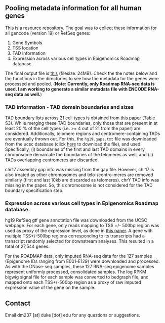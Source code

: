 ## Pooling metadata information for all human genes

This is a resource repository. The goal was to collect these information for all gencode (version 19) or RefSeq genes:
1. Gene Symbols
2. TSS location
3. TAD information
4. Expression across various cell types in Epigenomics Roadmap database.

The final output file is [this](/merge_tad_and_gexes/roadmap.rnase_imputed.LogRPKM.signal.mergedWTADlocs.txt) (filesize: 24MB). Check the  the notes below and the functions in the directories to see how the metadata for the genes were processed and pooled. (**Note: Currently, only Roadmap RNA-seq data is used. I am working to generate a similar metadata file with ENCODE RNA-seq data as well.**)


### TAD information - TAD domain boundaries and sizes

TAD boundary lists across 21 cell types is obtained from [this paper](http://www.sciencedirect.com/science/article/pii/S2211124716314814) (Table S3). While merging these TAD boundaries, only those that are present in at least 20 % of the cell types (i.e. >= 4 out of 21 from the paper) are considered. Additionally, telomere regions and centromere-containing TADs are eventually thrown out. For this, the `hg19.gaps.txt` file was downloaded from the ucsc database (click [here](hgdownload.cse.ucsc.edu/goldenPath/hg19/database/gap.txt.gz) to download the file), and used. Specifically, (i) boundaries of the first and last TAD domains in every chromosome demarcate the boundaries of the telomeres as well, and (ii) TADs overlapping centromeres are discarded.

chr17 assembly gap info was missing from the gap file. However, chr17 is also treated as other chromosomes and telo-/centro-meres are removed similarly (first and last 10kb are discarded as telomeres). chrY TAD info was missing in the paper. So, this chromosome is not considered for the TAD boundary specification step.


### Expression across various cell types in Epigenomics Roadmap database.

hg19 RefSeq gtf gene annotation file was downloaded from the UCSC webpage. For each gene, only reads mapping to TSS +/- 500bp region was used as proxy of the expression level, as done in [this paper](https://www.nature.com/articles/ng.3950). A gene with multiple TSS+/-500bp regions corresponding to its transcripts had a transcript randomly selected for downstream analyses. This resulted in a total of 27,544 genes.

For the ROADMAP data, only imputed RNA-seq data for the 127 samples (Epigenome IDs ranging from E001-E129) were downloaded and processed. As with the DNase-seq samples, these 127 RNA-seq epigenome samples represent uniformly processed, consolidated samples. The log RPKM bigwig signal file for each sample was converted to bedgraph file, and mapped onto each TSS+/-500bp region as a proxy of raw imputed expression value of the gene on the sample.


## Contact
Email dm237 [at] duke [dot] edu for any questions or suggestions.

